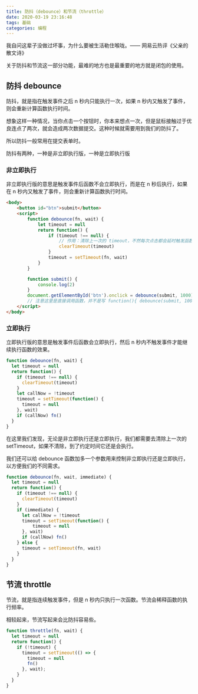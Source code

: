```yaml
---
title: 防抖（debounce）和节流（throttle）
date: 2020-03-19 23:16:48
tags: 基础
categories: 编程
---
```


我自问这辈子没做过坏事，为什么要被生活勒住喉咙。—— 网易云热评《父亲的散文诗》

关于防抖和节流这一部分功能，最难的地方也是最重要的地方就是闭包的使用。

<!-- more -->

## 防抖 debounce

防抖，就是指在触发事件之后 n 秒内只能执行一次，如果 n 秒内又触发了事件，则会重新计算函数执行时间。

想象这样一种情况，当你点击一个按钮时，你本来想点一次，但是鼠标接触过于优良连点了两次，就会造成两次数据提交。这种时候就需要用到我们的防抖了。

所以防抖一般常用在提交表单时。

防抖有两种，一种是非立即执行版，一种是立即执行版

### 非立即执行

非立即执行版的意思是触发事件后函数不会立即执行，而是在 n 秒后执行，如果在 n 秒内又触发了事件，则会重新计算函数执行时间。

```html
<body>
    <button id="btn">submit</button>
    <script>
        function debounce(fn, wait) {
            let timeout = null
            return function() {
                if (timeout !== null) {
                    // 作用：清除上一次的 timeout，不然每次点击都会延时触发函数
                    clearTimeout(timeout)
                }
                timeout = setTimeout(fn, wait)
            }
        }

        function submit() {
            console.log(2)
        }
        document.getElementById('btn').onclick = debounce(submit, 1000)
        // 注意这里是直接调用函数，并不是写 function(){ debounce(submit, 1000) }
    </script>
</body>
```

### 立即执行

立即执行版的意思是触发事件后函数会立即执行，然后 n 秒内不触发事件才能继续执行函数的效果。

```js
function debounce(fn, wait) {
  let timeout = null
  return function() {
    if (timeout !== null) {
      clearTimeout(timeout)
    }
    let callNow = !timeout
    timeout = setTimeout(function() {
      timeout = null
    }, wait)
    if (callNow) fn()
  }
}
```

在这里我们发现，无论是非立即执行还是立即执行，我们都需要去清除上一次的 setTimeout，如果不清除，到了约定时间它还是会执行。

我们还可以给 debounce 函数加多一个参数用来控制非立即执行还是立即执行，以方便我们的不同需求。

```js
function debounce(fn, wait, immediate) {
  let timeout = null
  return function() {
    if (timeout !== null) {
      clearTimeout(timeout)
    }
    if (immediate) {
      let callNow = !timeout
      timeout = setTimeout(function() {
          timeout = null
      }, wait)
      if (callNow) fn()
    } else {
      timeout = setTimeout(fn, wait)
    }
  }
}
```

## 节流 throttle

节流，就是指连续触发事件，但是 n 秒内只执行一次函数。节流会稀释函数的执行频率。

相较起来，节流写起来会比防抖容易些。

```js
function throttle(fn, wait) {
  let timeout = null
  return function() {
    if (!timeout) {
      timeout = setTimeout(() => {
        timeout = null
        fn()
      }, wait);
    }
  }
}
```
